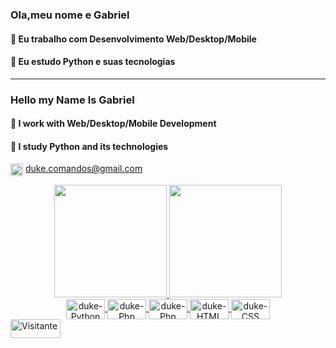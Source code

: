 ### Ola,meu nome e Gabriel                                  
#### 🔭 Eu trabalho com Desenvolvimento Web/Desktop/Mobile

#### 🌱 Eu estudo Python e suas tecnologias

___
### Hello my Name Is Gabriel
#### 🔭 I work with Web/Desktop/Mobile Development
#### 🌱 I study Python and its technologies




<img align="center" alt="duke-gmail" height="20" src= "https://img.shields.io/badge/Gmail-D14836?style=for-the-badge&logo=gmail&logoColor=white:"> duke.comandos@gmail.com

<div align="center">
 
  <a href="https://github.com/Gabriel018">
  <img height="180em" src="https://github-readme-stats.vercel.app/api?username=Gabriel018&show_icons=true&theme=dark&include_all_commits=true&count_private=true"/>
  <img height="180em" src="https://github-readme-stats.vercel.app/api/top-langs/?username=Gabriel018&layout=compact&langs_count=7&theme=dark"/>
</div>
  <div align="center">
<img align="center" alt="duke-Python" height="32" width="62" src="https://img.shields.io/badge/Python-14354C?style=for-the-badge&logo=python&logoColor=white">
<img align="center" alt="duke-Php" height="32" width="62" src="https://img.shields.io/badge/Django-092E20?style=for-the-badge&logo=django&logoColor=white"> 
<img align="center" alt="duke-Php" height="32" width="62" src="https://img.shields.io/badge/PHP-777BB4?style=for-the-badge&logo=php&logoColor=white">  
<img align="center" alt="duke-HTML" height="32" width="62" src="https://img.shields.io/badge/MySQL-00000F?style=for-the-badge&logo=mysql&logoColor=white">

 <img align="center" alt="duke-CSS" height="32" width="62" src="https://img.shields.io/badge/HTML5-E34F26?style=for-the-badge&logo=html5&logoColor=white">
 </div>
 
 
<img alt="Visitante" height="30" width="80" src="https://visitor-badges.glitch.me?username=Gabriel018E&repo=Gabriel018"  />
